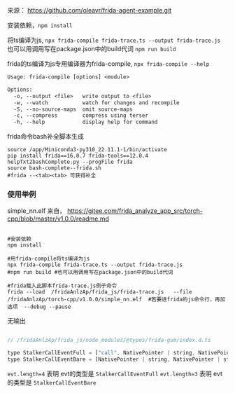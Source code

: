 来源： https://github.com/oleavr/frida-agent-example.git

安装依赖，```npm install```

将ts编译为js, ```npx frida-compile frida-trace.ts --output frida-trace.js``` 也可以用调用写在package.json中的build代词 ```npm run build```


frida的ts编译为js专用编译器为frida-compile, ```npx frida-compile --help```
```txt
Usage: frida-compile [options] <module>

Options:
  -o, --output <file>   write output to <file>
  -w, --watch           watch for changes and recompile
  -S, --no-source-maps  omit source-maps
  -c, --compress        compress using terser
  -h, --help            display help for command

```


frida命令bash补全脚本生成
```shell
source /app/Miniconda3-py310_22.11.1-1/bin/activate
pip install frida==16.0.7 frida-tools==12.0.4
helpTxt2bashComplete.py --progFile frida
source bash-complete--frida.sh
#frida --<tab><tab> 可获得补全
```


### 使用举例

simple_nn.elf   来自， https://gitee.com/frida_analyze_app_src/torch-cpp/blob/master/v1.0.0/readme.md


```shell

#安装依赖
npm install

#用frida-compile将ts编译为js
npx frida-compile frida-trace.ts --output frida-trace.js
#npm run build #也可以用调用写在package.json中的build代词 

#frida载入此脚本frida-trace.js例子命令
frida --load  /fridaAnlzAp/frida_js/frida-trace.js   --file  /fridaAnlzAp/torch-cpp/v1.0.0/simple_nn.elf  #若要进frida的js命令行，再加选项  --debug --pause

```

无输出
```txt
```

```js
// /fridaAnlzAp/frida_js/node_modules/@types/frida-gum/index.d.ts

type StalkerCallEventFull = ["call", NativePointer | string, NativePointer | string, number];  //长度为 4
type StalkerCallEventBare = [NativePointer | string, NativePointer | string, number];          //长度为 3
```

```evt.length=4``` 表明 evt的类型是 ```StalkerCallEventFull```
```evt.length=3``` 表明 evt的类型是 ```StalkerCallEventBare```